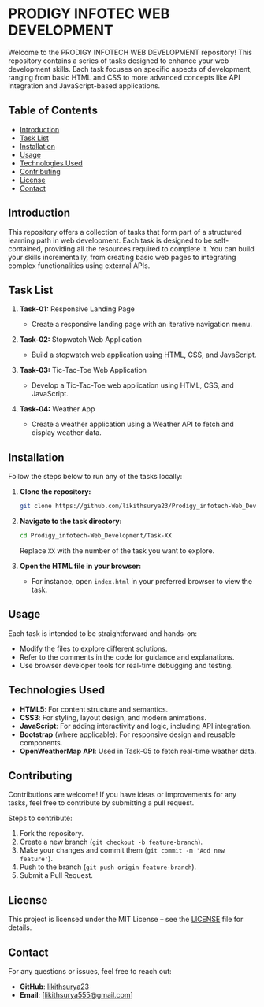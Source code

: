 
# PRODIGY INFOTEC WEB DEVELOPMENT 

Welcome to the PRODIGY INFOTECH WEB DEVELOPMENT repository! This repository contains a series of tasks designed to enhance your web development skills. Each task focuses on specific aspects of development, ranging from basic HTML and CSS to more advanced concepts like API integration and JavaScript-based applications.

## Table of Contents

- [Introduction](#introduction)
- [Task List](#task-list)
- [Installation](#installation)
- [Usage](#usage)
- [Technologies Used](#technologies-used)
- [Contributing](#contributing)
- [License](#license)
- [Contact](#contact)

## Introduction

This repository offers a collection of tasks that form part of a structured learning path in web development. Each task is designed to be self-contained, providing all the resources required to complete it. You can build your skills incrementally, from creating basic web pages to integrating complex functionalities using external APIs.

## Task List

1. **Task-01:** Responsive Landing Page
   - Create a responsive landing page with an iterative navigation menu.
   
2. **Task-02:** Stopwatch Web Application
   - Build a stopwatch web application using HTML, CSS, and JavaScript.
   
3. **Task-03:** Tic-Tac-Toe Web Application
   - Develop a Tic-Tac-Toe web application using HTML, CSS, and JavaScript.

4. **Task-04:** Weather App
   - Create a weather application using a Weather API to fetch and display weather data.


## Installation

Follow the steps below to run any of the tasks locally:

1. **Clone the repository:**
   ```bash
   git clone https://github.com/likithsurya23/Prodigy_infotech-Web_Development.git
   ```
2. **Navigate to the task directory:**
   ```bash
   cd Prodigy_infotech-Web_Development/Task-XX
   ```
   Replace `XX` with the number of the task you want to explore.

3. **Open the HTML file in your browser:**
   - For instance, open `index.html` in your preferred browser to view the task.

## Usage

Each task is intended to be straightforward and hands-on:

- Modify the files to explore different solutions.
- Refer to the comments in the code for guidance and explanations.
- Use browser developer tools for real-time debugging and testing.

## Technologies Used

- **HTML5**: For content structure and semantics.
- **CSS3**: For styling, layout design, and modern animations.
- **JavaScript**: For adding interactivity and logic, including API integration.
- **Bootstrap** (where applicable): For responsive design and reusable components.
- **OpenWeatherMap API**: Used in Task-05 to fetch real-time weather data.

## Contributing

Contributions are welcome! If you have ideas or improvements for any tasks, feel free to contribute by submitting a pull request.

Steps to contribute:
1. Fork the repository.
2. Create a new branch (`git checkout -b feature-branch`).
3. Make your changes and commit them (`git commit -m 'Add new feature'`).
4. Push to the branch (`git push origin feature-branch`).
5. Submit a Pull Request.

## License

This project is licensed under the MIT License – see the [LICENSE](LICENSE) file for details.

## Contact

For any questions or issues, feel free to reach out:

- **GitHub**: [likithsurya23](https://github.com/likithsurya23)
- **Email**: [likithsurya555@gmail.com]

